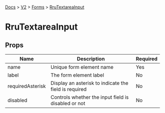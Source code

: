 [Docs](/) > [V2](/docs/v2/get-started) > [Forms](/docs/v2/components/RruForm) > [RruTextareaInput](/docs/v2/components/RruTextareaInput)

# RruTextareaInput

## Props

| Name             | Description                                           | Required |
| ---------------- | ----------------------------------------------------- | -------- |
| name             | Unique form element name                              | Yes      |
| label            | The form element label                                | No       |
| requiredAsterisk | Display an asterisk to indicate the field is required | No       |
| disabled         | Controls whether the input field is disabled or not   | No       |

